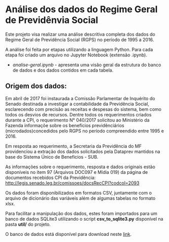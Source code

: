 # Análise dos dados do Regime Geral de Previdênvia Social 

Este projeto visa realizar uma análise descritiva completa dos dados do Regime Geral de Previdência Social (RGPS) no período de 1995 a 2016.

A análise foi feita por etapas utilizando a linguagem Python. Para cada etapa foi criado um arquivo no Jupyter Notebook (extensão .ipynb).

* *analise-geral.ipynb* - apresenta uma visão geral da estrutura do banco de dados e dos dados contidos em cada tabela.

## Origem dos dados:

Em abril de 2017 foi instaurada a Comissão Parlamentar de Inquérito do Senado destinada a investigar a contabilidade da Previdência Social, esclarecendo com precisão as receitas e despesas do sistema, bem
como todos os desvios de recursos. Dentre todos os requerimentos criados durante a CPI, o requerimento N° 040/2017 solicitou ao Ministério da Fazenda informaçõe sobre os benefícios previdênciários (microdados)concedidos pelo RGPS no período compreendido entre 1995 e 2016. 

Em resposta ao requerimento, a Secretaria da Previdência do MF providenciou a extração dos dados solicitados pela Dataprev mantidos na base do Sistema Único de Beneficios - SUB.

As informações sobre o requerimento, resposta e dados originais estão disponíveis no item 97 (Arquivos DOC097 e Mídia 019) da página de documentos recebidos CPI da Previdência: http://legis.senado.leg.br/comissoes/docsRecCPI?codcol=2093

Os dados foram disponibilizados em formatos CSV, juntamente com o arquivo de dicionário das variáveis além de algumas tabelas no formato xlsx.

Para facilitar a manipulação dos dados, estes foram importados para um banco de dados SQLite3 utilizando o script **csv_to_sqlite3.py** disponível na pasta **util/** do projeto.

O banco de dados está disponível para download neste [link](https://drive.google.com/drive/folders/1Mo6T6qU786GuOq-gMU322DmZzMCBlq3y?usp=sharing).


